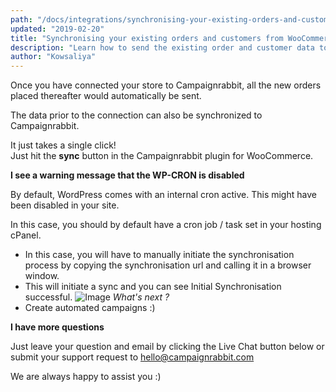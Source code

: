 ```yaml
---
path: "/docs/integrations/synchronising-your-existing-orders-and-customers-from-woocommerce"
updated: "2019-02-20"
title: "Synchronising your existing orders and customers from WooCommerce"
description: "Learn how to send the existing order and customer data to Campaignrabbit"
author: "Kowsaliya"
---
```

Once you have connected your store to Campaignrabbit, all the new orders placed thereafter would automatically be sent.

The data prior to the connection can also be synchronized to Campaignrabbit.

It just takes a single click!  
Just hit the **sync** button in the Campaignrabbit plugin for WooCommerce.

**I see a warning message that the WP-CRON is disabled**

By default, WordPress comes with an internal cron active. This might have been disabled in your site.

In this case, you should by default have a cron job / task set in your hosting cPanel.
* In this case, you will have to manually initiate the synchronisation process by copying the synchronisation url and calling it in a browser window.
* This will initiate a sync and you can see Initial Synchronisation successful.
![Image](https://raw.githubusercontent.com/shreegowtham27/site-1/dev_v2/src/images/docs/integrations/woocommerce/original.png)
*What's next ?*
* Create automated <link-text url="https://docs.campaignrabbit.com/campaigns/how-campaigns-work" rel="noopener" target="_blank">campaigns</link-text> :)

**I have more questions**

Just leave your question and email by clicking the Live Chat button below or submit your support request to <hello@campaignrabbit.com>

We are always happy to assist you :)